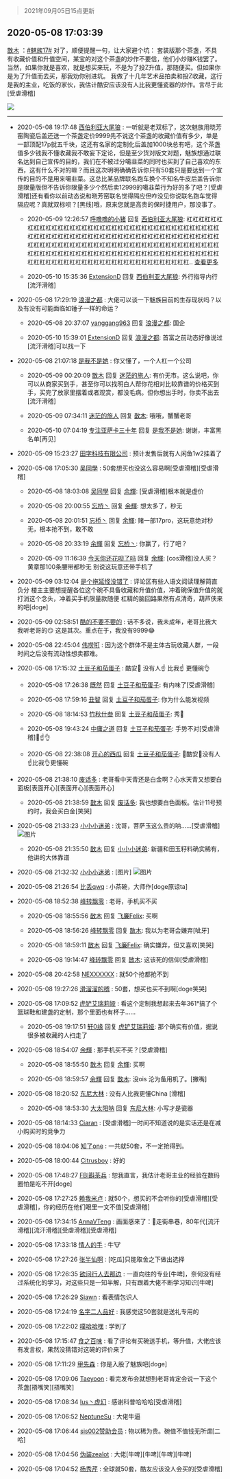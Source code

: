 > 2021年09月05日15点更新
<link rel="stylesheet" href="https://cdn.jsdelivr.net/gh/taotie6/sampleJSON@main/css/photo_show.css">


 ## 2020-05-08 17:03:39 

 [㪚木](https://www.coolapk.com/feed/18690546?shareKey=MWY2ZGE0ZDA0ZWNlNjEzMTc1NGY~) ：<a class="feed-link-tag" href="/t/魅族17?type=0">#魅族17#</a> 对了，顺便提醒一句，让大家避个坑：
套装版那个茶盏，不具有收藏价值和升值空间，某宝的对这个茶盏的炒作不要信，他们小炒赚K钱罢了。
当然，如果你就是喜欢，就是想买来玩，不是为了投Z升值，那随便买。但如果你是为了升值而去买，那我劝你别进坑。<!--break-->
我做了十几年艺术品拍卖和投Z收藏，这行是我的主业，吃饭的家伙，我估计酷安应该没有人比我更懂瓷器的炒作。言尽于此[受虐滑稽] 

<div class="album">
<img class="img-item" src="https://image.coolapk.com/feed/2019/0427/10/1081091_1556330659_0469@380x301.gif" />
</div>

 ------- 

- 2020-05-08 19:17:48 [西伯利亚大尾狼](uid=2747790) : 一听就是老双标了，这次魅族用晓芳窑陶瓷后盖还送一个茶盏定价9999先不说这个茶盏的收藏价值有多少，单是一部顶配17p就五千块，这还有名家的定制化后盖加1000块总有吧，这个茶盏值多少钱我不懂收藏我不敢妄下定论，但是至少货对版文对题，魅族想通过联名达到自己宣传的目的<!--break-->，我们在不被过分噶韭菜的同时也买到了自己喜欢的东西，这有什么不对的嘛？而且这次明明确确告诉你只有50套只是要达到一个宣传的目的不是用来噶韭菜。这总比某品牌联名跑车换个不知名牛皮后盖告诉你是限量版但不告诉你限量多少个然后卖12999的噶韭菜行为好的多了吧？[受虐滑稽]还有看你以前动态说和晓芳窑联名觉得隔应但咋没见你说联名跑车觉得隔应呢？真就双标呗？[黑线]哦，原来您就是高贵的保时捷用户，那没事了。 

    - 2020-05-09 12:26:57 [呼噜噜的小猪](uid=1344815) 回复 [西伯利亚大尾狼](uid=2747790): 杠杠杠杠杠杠杠杠杠杠杠杠杠杠杠杠杠杠杠杠杠杠杠杠杠杠杠杠杠杠杠杠杠杠杠杠杠杠杠杠杠杠杠杠杠杠杠杠杠杠杠杠杠杠杠杠杠杠杠杠杠杠杠杠杠杠杠杠杠杠杠杠杠杠杠杠杠杠杠杠杠杠杠杠杠杠杠杠杠杠杠杠杠杠杠杠杠杠杠杠杠杠杠杠杠杠杠杠杠杠杠杠杠杠杠杠杠杠杠杠杠杠杠杠杠杠杠杠杠杠杠杠杠杠杠杠杠杠杠杠杠杠杠杠杠杠杠杠杠杠杠杠杠杠杠杠杠杠杠杠杠.. <a href="/feed/replyList?id=129770144">查看更多</a> 

    - 2020-05-10 15:35:36 [ExtensionD](uid=1353715) 回复 [西伯利亚大尾狼](uid=2747790): 外行指导内行[流汗滑稽] 

- 2020-05-08 17:29:19 [浪漫之都](uid=547643) : 大佬可以谈一下魅族目前的生存现状吗？以及有没有可能面临如锤子一样的命运？ 

    - 2020-05-08 20:37:07 [yanggang963](uid=754472) 回复 [浪漫之都](uid=547643): 国企 

    - 2020-05-10 15:39:01 [ExtensionD](uid=1353715) 回复 [浪漫之都](uid=547643): 首富之前动态好像说过[流汗滑稽]可以找一下 

- 2020-05-08 21:07:18 [是我不是她](uid=1917889) : 你又懂了，一个人杠一个公司 

    - 2020-05-09 00:20:09 [㪚木](uid=1081091) 回复 [迷茫的旅人](uid=3436505): 有价无市。这么说吧，你可以从商家买到手，甚至你可以找明白人帮你花相对比较靠谱的价格买到手，买完了放家里摆着或者观赏，都没毛病。但你想出手时，你卖不出去[流汗滑稽] 

    - 2020-05-09 07:34:11 [迷茫的旅人](uid=3436505) 回复 [㪚木](uid=1081091): 哦哦，蟹蟹老哥 

    - 2020-05-10 07:04:19 [专注亚萨卡三十年](uid=198524) 回复 [是我不是她](uid=1917889): 谢谢，丰富黑名单[再见] 

- 2020-05-09 15:23:27 [田字科技有限公司](uid=2891008) : 预计发售后就有人闲鱼1w2挂着了 

- 2020-05-08 17:05:30 [吴同學](uid=1320218) : 50套想买也没这么容易啊[受虐滑稽][受虐滑稽] 

    - 2020-05-08 18:03:08 [吴同學](uid=1320218) 回复 [余輝](uid=993492): [受虐滑稽]根本就是虚价 

    - 2020-05-08 20:00:55 [忘桥丶](uid=1792168) 回复 [余輝](uid=993492): 想太多了，秒无 

    - 2020-05-08 20:01:51 [忘桥丶](uid=1792168) 回复 [余輝](uid=993492): 赌一部17pro，这玩意绝对秒无，根本抢不到，敢不敢 

    - 2020-05-08 20:33:19 [余輝](uid=993492) 回复 [忘桥丶](uid=1792168): 你赢了，行了吧？ 

    - 2020-05-09 11:16:39 [今天你还花呗了吗](uid=2974309) 回复 [余輝](uid=993492): [cos滑稽]没人买？  黄章那100条腰带都秒无  别说这玩意还带手机了 

- 2020-05-09 03:12:04 [是个拖延怪没错了](uid=521701) : 评论区有些人语文阅读理解简直负分
楼主主要想提醒各位这个碗不具备收藏和升值价值，冲着碗保值升值的就打消这个念头，冲着买手机限量款随便
杠精的脑回路果然有点清奇，葫芦侠来的吧[doge] 

- 2020-05-09 02:58:51 [酷的不要不要的](uid=820638) : 话不多说，我未成年，老哥比我大我听老哥的😏
这是其次。重点在于，我没有9999😂 

- 2020-05-08 22:45:04 [伟唠咑](uid=488448) : 因为这个群体不是主体古玩收藏人群，一段时间之后没有流动性想卖都难。 

- 2020-05-08 17:15:32 [土豆子和茄蛋子](uid=634148) : 酷安👦
没有人☝
比我☝
更懂碗👌 

    - 2020-05-08 17:26:38 [既然](uid=1245961) 回复 [土豆子和茄蛋子](uid=634148): 有内味了[受虐滑稽] 

    - 2020-05-08 17:59:16 [丑智](uid=1648114) 回复 [土豆子和茄蛋子](uid=634148): 你为什么能发视频 

    - 2020-05-08 18:14:53 [竹秋什叁](uid=2319428) 回复 [土豆子和茄蛋子](uid=634148): 秀🤣 

    - 2020-05-08 19:43:24 [中庸之道](uid=2894334) 回复 [土豆子和茄蛋子](uid=634148): 手势不对[受虐滑稽]🙌☝👌 

    - 2020-05-08 22:38:08 [开心的西瓜](uid=3332983) 回复 [土豆子和茄蛋子](uid=634148): 👨酷安🙌没有人☝️比我👌更懂碗 

- 2020-05-08 21:38:10 [废话多](uid=501512) : 老哥看中天青还是白金啊？心水天青又想要白面板[表面开心][表面开心][表面开心] 

    - 2020-05-08 21:38:59 [㪚木](uid=1081091) 回复 [废话多](uid=501512): 我也想要白色面板。估计11号预约时，我会买白金[笑哭] 

- 2020-05-08 21:33:23 [小小小迷弟](uid=1846299) : 沈哥，菩萨玉这么贵的呐……[受虐滑稽] ![图片](https://image.coolapk.com/feed/2020/0508/21/1846299_803342a4_4802_9824@1080x2400.jpeg)

    - 2020-05-08 21:35:50 [㪚木](uid=1081091) 回复 [小小小迷弟](uid=1846299): 新疆和田玉籽料确实稀有，他讲的大体靠谱 

- 2020-05-08 21:32:32 [小小小迷弟](uid=1846299) : [图片] ![图片](https://image.coolapk.com/feed/2020/0508/21/1846299_8fa4719a_4750_88@1080x2400.jpeg)

- 2020-05-08 21:26:54 [比丢qwq](uid=1118366) : 小茶碗，大师作[doge原谅ta] 

- 2020-05-08 18:52:38 [峰转飘零](uid=900024) : 老哥，手机买不买 

    - 2020-05-08 18:55:56 [㪚木](uid=1081091) 回复 [飞廉Felix](uid=900024): 买啊 

    - 2020-05-08 18:56:26 [峰转飘零](uid=900024) 回复 [㪚木](uid=1081091): 我以为老哥会嫌弃[呲牙] 

    - 2020-05-08 18:59:11 [㪚木](uid=1081091) 回复 [飞廉Felix](uid=900024): 确实嫌弃，但又喜欢[笑哭] 

    - 2020-05-08 19:14:47 [峰转飘零](uid=900024) 回复 [㪚木](uid=1081091): 这该死的信仰[受虐滑稽] 

- 2020-05-08 20:42:58 [NEXXXXXX](uid=2607905) : 就50个抢都抢不到 

- 2020-05-08 19:27:26 [滑溜溜的稽](uid=1117667) : 50套，想买也买不到啊[doge笑哭] 

- 2020-05-08 17:09:52 [虎铲艾瑞莉娅](uid=3452735) : 看这个定制我想起来去年361°搞了个篮球鞋和建盏的定制，那个里面也有杯子…… 

    - 2020-05-08 19:17:51 [轩0缘](uid=739951) 回复 [虎铲艾瑞莉娅](uid=3452735): 那个确实有价值，据说很多被收藏的人扫走了 

- 2020-05-08 18:54:07 [余輝](uid=993492) : 那手机买不买？[受虐滑稽] 

    - 2020-05-08 18:55:50 [㪚木](uid=1081091) 回复 [余輝](uid=993492): 买啊 

    - 2020-05-08 18:59:57 [余輝](uid=993492) 回复 [㪚木](uid=1081091): 没ois 沦为备用机了。[撇嘴] 

- 2020-05-08 18:20:52 [东尼大林](uid=1612569) : 没有人比我更懂China [滑稽] 

    - 2020-05-08 18:53:30 [大太阳呐](uid=1171666) 回复 [东尼大林](uid=1612569): 小写才是瓷器 

- 2020-05-08 18:14:33 [Ciaran](uid=648735) : [受虐滑稽]一时间不知道说的是实话还是在减小购买时的竞争力 

- 2020-05-08 18:04:06 [知了one](uid=3403739) : 一共就50套，不一定抢得到。 

- 2020-05-08 18:00:44 [Citrusboy](uid=669249) : 好的 

- 2020-05-08 17:48:27 [FBI斟茶兵](uid=2990798) : 恕我直言，我估计老哥主业的经验在数码圈怕是吃不开[doge] 

- 2020-05-08 17:27:25 [赖我米卢](uid=657489) : 就50个，想买的不会听你的[受虐滑稽][受虐滑稽]，你的经历在他们眼里一文不值[受虐滑稽] 

- 2020-05-08 17:34:15 [AnnaVTeng](uid=2813701) : 画面感来了：🚴走街串巷，80年代[流汗滑稽][流汗滑稽][受虐滑稽][受虐滑稽] 

- 2020-05-08 17:33:18 [情人的手](uid=995496) : 牛🐮 

- 2020-05-08 17:27:26 [张半仙啊](uid=2360908) : [吃瓜]只能取舍之下做出选择 

- 2020-05-08 17:26:35 [欲问行人去那边](uid=826969) : 一直向往的专业[牛啤]，奈何没有经过系统化的学习，对这些只是一知半解，只有跟着大佬不断学习知识[牛啤] 

- 2020-05-08 17:26:29 [Siawn](uid=2472498) : 看表情包识人 

- 2020-05-08 17:24:19 [名字二人品好](uid=1849298) : 我感觉这50套就是送礼专用的 

- 2020-05-08 17:22:02 [噗哈哈嘿](uid=1020780) : 学到了 

- 2020-05-08 17:15:47 [食之百味](uid=1895976) : 看了评论有买碗送手机，等升值，大佬应该有发言权，果然没猜错对这碗的评价来了 

- 2020-05-08 17:11:29 [甲先森](uid=863032) : 你是入股了魅族吧[doge] 

- 2020-05-08 17:09:06 [Taeyoon](uid=2024516) : 看完发布会就想到老哥肯定会说一下这个茶盏[捂嘴笑][捂嘴笑] 

- 2020-05-08 17:08:34 [Ius丶虚幻](uid=1849202) : 感谢科普哈哈哈[受虐滑稽] 

- 2020-05-08 17:06:52 [NeptuneSu](uid=2830421) : 大佬牛逼 

- 2020-05-08 17:06:44 [sis002赞助会员](uid=831065) : 物以稀为贵。碗值不值钱无所谓[二哈] 

- 2020-05-08 17:04:56 [伪装zealot](uid=2715553) : 大佬[牛啤][牛啤][牛啤][牛啤] 

- 2020-05-08 17:04:52 [杨秀芹](uid=1849145) : 全球就50套，酷友应该没人会买的[受虐滑稽] 

